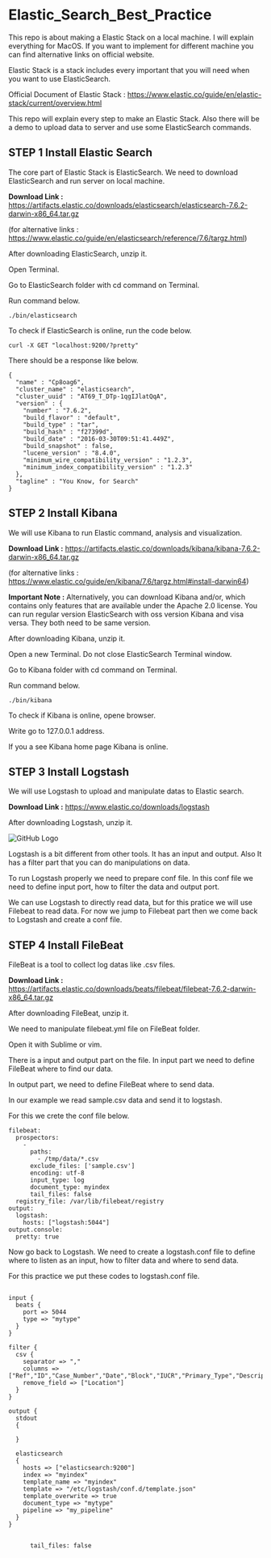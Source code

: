 # Elastic_Search_Best_Practice

This repo is about making a Elastic Stack on a local machine. I will explain everything for MacOS. If you want to implement for different machine you can find alternative links on official website. 

Elastic Stack is a stack includes every important that you will need when you want to use ElasticSearch.

Official Document of Elastic Stack : https://www.elastic.co/guide/en/elastic-stack/current/overview.html

This repo will explain every step to make an Elastic Stack. Also there will be a demo to upload data to server and use some ElasticSearch commands.

## STEP 1 Install Elastic Search

The core part of Elastic Stack is ElasticSearch. We need to download ElasticSearch and run server on local machine.

**Download Link :** https://artifacts.elastic.co/downloads/elasticsearch/elasticsearch-7.6.2-darwin-x86_64.tar.gz

(for alternative links : https://www.elastic.co/guide/en/elasticsearch/reference/7.6/targz.html)

After downloading ElasticSearch, unzip it.

Open Terminal.

Go to ElasticSearch folder with cd command on Terminal.

Run command below.

```
./bin/elasticsearch
```
To check if ElasticSearch is online, run the code below.

```
curl -X GET "localhost:9200/?pretty"
```
There should be a response like below.
```
{
  "name" : "Cp8oag6",
  "cluster_name" : "elasticsearch",
  "cluster_uuid" : "AT69_T_DTp-1qgIJlatQqA",
  "version" : {
    "number" : "7.6.2",
    "build_flavor" : "default",
    "build_type" : "tar",
    "build_hash" : "f27399d",
    "build_date" : "2016-03-30T09:51:41.449Z",
    "build_snapshot" : false,
    "lucene_version" : "8.4.0",
    "minimum_wire_compatibility_version" : "1.2.3",
    "minimum_index_compatibility_version" : "1.2.3"
  },
  "tagline" : "You Know, for Search"
}
```
## STEP 2 Install Kibana

We will use Kibana to run Elastic command, analysis and visualization.

**Download Link :** https://artifacts.elastic.co/downloads/kibana/kibana-7.6.2-darwin-x86_64.tar.gz

(for alternative links : https://www.elastic.co/guide/en/kibana/7.6/targz.html#install-darwin64)

**Important Note :** Alternatively, you can download Kibana and/or, which contains only features that are available under the Apache 2.0 license. You can run regular version ElasticSearch with oss version Kibana and visa versa. They both need to be same version.

After downloading Kibana, unzip it.

Open a new Terminal. Do not close ElasticSearch Terminal window.

Go to Kibana folder with cd command on Terminal.

Run command below.

```
./bin/kibana
```
To check if Kibana is online, opene browser.

Write go to 127.0.0.1 address.

If you a see Kibana home page Kibana is online.

## STEP 3 Install Logstash

We will use Logstash to upload and manipulate datas to Elastic search.

**Download Link :** https://www.elastic.co/downloads/logstash

After downloading Logstash, unzip it.

![GitHub Logo](https://www.elastic.co/guide/en/logstash/7.6/static/images/basic_logstash_pipeline.png)

Logstash is a bit different from other tools. It has an input and output. Also It has a filter part that you can do manipulations on data.

To run Logstash properly we need to prepare conf file. In this conf file we need to define input port, how to filter the data and output port.

We can use Logstash to directly read data, but for this pratice we will use Filebeat to read data. For now we jump to Filebeat part then we come back to Logstash and create a conf file.

## STEP 4 Install FileBeat

FileBeat is a tool to collect log datas like .csv files.

**Download Link :** https://artifacts.elastic.co/downloads/beats/filebeat/filebeat-7.6.2-darwin-x86_64.tar.gz

After downloading FileBeat, unzip it.

We need to manipulate filebeat.yml file on FileBeat folder.

Open it with Sublime or vim.

There is a input and output part on the file. In input part we need to define FileBeat where to find our data.

In output part, we need to define FileBeat where to send data.

In our example we read sample.csv data and send it to logstash.

For this we crete the conf file below.

```
filebeat:
  prospectors:
    -
      paths:
        - /tmp/data/*.csv
      exclude_files: ['sample.csv']
      encoding: utf-8
      input_type: log
      document_type: myindex
      tail_files: false
  registry_file: /var/lib/filebeat/registry
output:
  logstash:
    hosts: ["logstash:5044"]
output.console:
  pretty: true
```
Now go back to Logstash. We need to create a logstash.conf file to define where to listen as an input, how to filter data and where to send data.

For this practice we put these codes to logstash.conf file.
```

input {
  beats {
    port => 5044
    type => "mytype"
  }
}

filter {
  csv {
    separator => ","
    columns => ["Ref","ID","Case_Number","Date","Block","IUCR","Primary_Type","Description","Location_Description","Arrest","Domestic","Beat","District","Ward","Community_Area","FBI_Code","X_Coordinate","Y_Coordinate","Year","Updated_On","Latitude","Longitude","Location"]
    remove_field => ["Location"]
  }
}

output {
  stdout
  {

  }
  
  elasticsearch
  {
    hosts => ["elasticsearch:9200"]
    index => "myindex"
    template_name => "myindex"
    template => "/etc/logstash/conf.d/template.json"
    template_overwrite => true
    document_type => "mytype"
    pipeline => "my_pipeline"
  }
}


      tail_files: false
